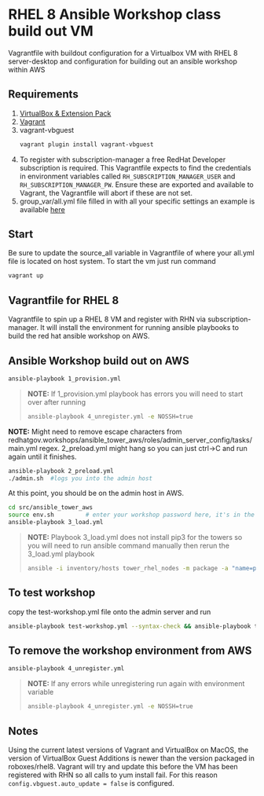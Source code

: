 # RHEL 8 Ansible Workshop class build out VM

Vagrantfile with buildout configuration for a Virtualbox VM with RHEL 8 server-desktop and configuration for building out an ansible workshop within AWS

## Requirements
1. [VirtualBox & Extension Pack](https://www.virtualbox.org/)
1. [Vagrant](https://www.vagrantup.com/)
1. vagrant-vbguest
    ```sh
    vagrant plugin install vagrant-vbguest 
    ```
1. To register with subscription-manager a free RedHat Developer subscription is required. This Vagrantfile expects to find the credentials in environment variables called `RH_SUBSCRIPTION_MANAGER_USER` and `RH_SUBSCRIPTION_MANAGER_PW`. Ensure these are exported and available to Vagrant, the Vagrantfile will abort if these are not set. 
1. group_var/all.yml file filled in with all your specific settings an example is available [here](https://github.com/RedHatGov/redhatgov.workshops/blob/master/ansible_tower_aws/group_vars/all_example.yml)

## Start
Be sure to update the source_all variable in Vagrantfile of where your all.yml file is located on host system.
To start the vm just run command
```sh
vagrant up
```

## Vagrantfile for RHEL 8

Vagrantfile to spin up a RHEL 8 VM and register with RHN via subscription-manager. It will install the environment for running ansible playbooks to build the red hat ansible workshop on AWS.


## Ansible Workshop build out on AWS
```sh
ansible-playbook 1_provision.yml
```

>__NOTE:__ If 1_provision.yml playbook has errors you will need to start over after running 
>```sh
>ansible-playbook 4_unregister.yml -e NOSSH=true
>```

__NOTE:__ Might need to remove escape characters from redhatgov.workshops/ansible_tower_aws/roles/admin_server_config/tasks/main.yml regex.  2_preload.yml might hang so you can just ctrl->C and run again until it finishes.
```sh
ansible-playbook 2_preload.yml
./admin.sh  #logs you into the admin host
```
At this point, you should be on the admin host in AWS.
```sh
cd src/ansible_tower_aws
source env.sh         # enter your workshop password here, it's in the all.yml file.
ansible-playbook 3_load.yml
```
>__NOTE:__  Playbook 3_load.yml does not install pip3 for the towers so you will need to run ansible command manually then rerun the 3_load.yml playbook 
>```sh
>ansible -i inventory/hosts tower_rhel_nodes -m package -a "name=python3-pip state=latest" --private-key .redhatgov/fierce-test-key -u ec2-user -b
>```

## To test workshop
copy the test-workshop.yml file onto the admin server and run
```sh
ansible-playbook test-workshop.yml --syntax-check && ansible-playbook test-workshop.yml
```

## To remove the workshop environment from AWS
```sh
ansible-playbook 4_unregister.yml
```
> __NOTE:__ If any errors while unregistering run again with environment variable
>```sh
>ansible-playbook 4_unregister.yml -e NOSSH=true
>```

## Notes

Using the current latest versions of Vagrant and VirtualBox on MacOS, the version of VirtualBox Guest Additions is newer than the version packaged in roboxes/rhel8. Vagrant will try and update this before the VM has been registered with RHN so all calls to yum install fail. For this reason `config.vbguest.auto_update = false` is configured.